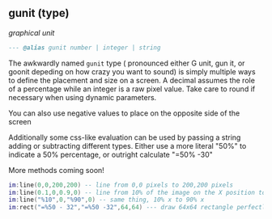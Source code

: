 ## gunit (type)

_graphical unit_

```lua
--- @alias gunit number | integer | string
```

The awkwardly named `gunit` type ( pronounced either G unit, gun it, or goonit depeding on how crazy you want to sound) is simply multiple ways to define the placement and size on a screen. A decimal assumes the role of a percentage while an integer is a raw pixel value. Take care to round if necessary when using dynamic parameters.

You can also use negative values to place on the opposite side of the screen

Additionally some css-like evaluation can be used by passing a string adding or subtracting different types. Either use a more literal "50%" to indicate a 50% percentage, or outright calculate "=50% -30"

More methods coming soon!

```lua
im:line(0,0,200,200) -- line from 0,0 pixels to 200,200 pixels
im:line(0.1,0,0.9,0) -- line from 10% of the image on the X position to 90% of the image
im:line("%10",0,"%90",0) -- same thing, 10% x to 90% x
im:rect("=%50 - 32","=%50 -32",64,64) --- draw 64x64 rectangle perfectly centered
```
